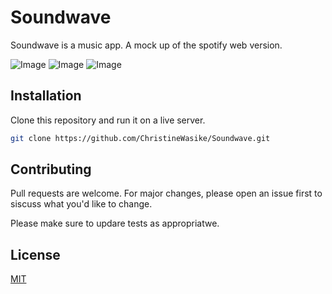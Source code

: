 # Soundwave

Soundwave is a music app. A mock up of the spotify web version.

![Image](https://i.imgur.com/dMsuEuh.png "Landing Page")
![Image](https://i.imgur.com/JkzHBt2.png "Features Page")
![Image](https://i.imgur.com/Ey2UwZw.png "SignUp Page")

## Installation

Clone this repository and run it on a live server.

```bash
git clone https://github.com/ChristineWasike/Soundwave.git
```

## Contributing

Pull requests are welcome. For major changes, please open an issue first to siscuss what you'd like to change.

Please make sure to updare tests as appropriatwe.

## License

[MIT](http://choosealicense.com/licenses/mit/)
